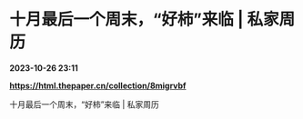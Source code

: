 # 十月最后一个周末，“好柿”来临 | 私家周历

**2023-10-26 23:11**

**https://html.thepaper.cn/collection/8migrvbf**

十月最后一个周末，“好柿”来临 | 私家周历